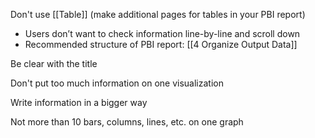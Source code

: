 Don't use [[Table]] (make additional pages for tables in your PBI report)
- Users don’t want to check information line-by-line and scroll down
- Recommended structure of PBI report: [[4 Organize Output Data]]

Be clear with the title

Don't put too much information on one visualization

Write information in a bigger way

Not more than 10 bars, columns, lines, etc. on one graph
